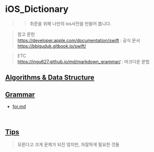 # iOS_Dictionary
>> 취준을 위해 나만의 ios사전을 만들어 봅니다.

> 참고 문헌<br>https://developer.apple.com/documentation/swift : 공식 문서<br>
> https://bbiguduk.gitbook.io/swift/

> ETC<br>https://ingu627.github.io/md/markdown_grammar/ : 마크다운 문법

## [Algorithms & Data Structure](https://github.com/theBettor/iOS_Dictionary/tree/main/Algorithms%20%26%20Data%20Structure%20)

## [Grammar](https://github.com/theBettor/iOS_Dictionary/tree/main/Grammar)
* [for.md](https://github.com/theBettor/iOS_Dictionary/blob/main/Grammar/for.md)
<br>

## [Tips]()
> 모른다고 크게 문제가 되진 않지만, 자잘하게 필요한 것들


